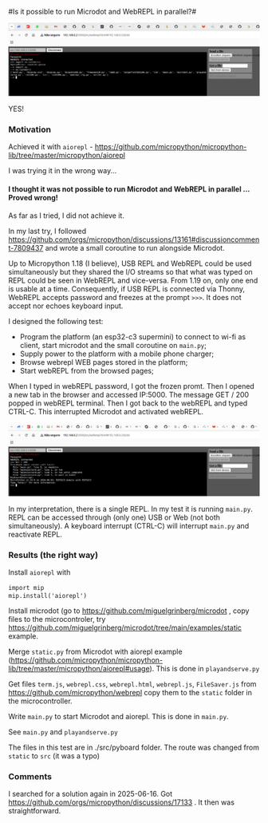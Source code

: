 #Is it possible to run Microdot and WebREPL in parallel?#

![](./Captura%20de%20tela%20de%202025-06-16%2018-41-27.png)


YES!

### Motivation

Achieved it with `aiorepl` - https://github.com/micropython/micropython-lib/tree/master/micropython/aiorepl

I was trying it in the wrong way...

#### I thought it was not possible to run Microdot and WebREPL in parallel ... Proved wrong!
 
As far as I tried, I did not achieve it.

In my last try, I followed https://github.com/orgs/micropython/discussions/13161#discussioncomment-7809437 and wrote a small coroutine to run alongside Microdot.

Up to Micropython 1.18 (I believe), USB REPL and WebREPL could be used simultaneously but they shared the I/O streams so that what was typed on REPL could be seen in WebREPL and vice-versa. From 1.19 on, only one end is usable at a time. Consequently, if USB REPL is connected via Thonny, WebREPL accepts password and freezes at the prompt `>>>`. It does not accept nor echoes keyboard input.

I designed the following test:

- Program the platform (an esp32-c3 supermini) to connect to wi-fi as client, start microdot and the small coroutine on `main.py`;
- Supply power to the platform with a mobile phone charger;
- Browse webrepl WEB pages stored in the platform;
- Start webREPL from the browsed pages;

 When I typed in webREPL password, I got the frozen promt. Then I opened a new tab in the browser and accessed IP:5000. The message GET / 200 popped in webREPL terminal. Then I got back to the webREPL and typed CTRL-C. This interrupted Microdot and activated webREPL.
 
![](./Captura%20de%20tela%20de%202025-06-16%2018-05-23.png)

In my interpretation, there is a single REPL. In my test it is running `main.py`. REPL can be accessed through (only one) USB or Web (not both simultaneously). A keyboard interrupt (CTRL-C) will interrupt `main.py` and reactivate REPL.

### Results (the right way)

Install `aiorepl` with 

```
import mip
mip.install('aiorepl')
```

Install microdot (go to https://github.com/miguelgrinberg/microdot , copy files to the microcontroler, try https://github.com/miguelgrinberg/microdot/tree/main/examples/static example.

Merge `static.py` from Microdot with aiorepl example (https://github.com/micropython/micropython-lib/tree/master/micropython/aiorepl#usage). This is done in `playandserve.py`

Get files `term.js`, `webrepl.css`, `webrepl.html`, `webrepl.js`, `FileSaver.js` from https://github.com/micropython/webrepl copy them to the `static` folder in the microcontroller.

Write `main.py` to start Microdot and aiorepl. This is done in `main.py`.

See `main.py` and `playandserve.py`

The files in this test are in ./src/pyboard folder. The route was changed from `static` to `src` (it was a typo)

### Comments

I searched for a solution again in 2025-06-16. Got https://github.com/orgs/micropython/discussions/17133 . It then was straightforward.



